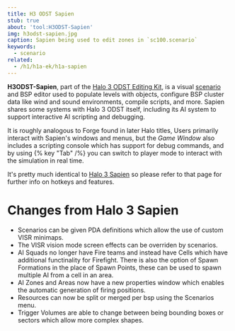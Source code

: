 ```yaml
---
title: H3 ODST Sapien
stub: true
about: 'tool:H3ODST-Sapien'
img: h3odst-sapien.jpg
caption: Sapien being used to edit zones in `sc100.scenario`
keywords:
  - scenario
related:
  - /h1/h1a-ek/h1a-sapien
---
```

**H3ODST-Sapien**, part of the [Halo 3 ODST Editing Kit](~H3ODST-EK), is a visual [scenario](~) and BSP editor used to populate levels with objects, configure BSP cluster data like wind and sound environments, compile scripts, and more. Sapien shares some systems with Halo 3 ODST itself, including its AI system to support interactive AI scripting and debugging.

It is roughly analogous to Forge found in later Halo titles, Users primarily interact with Sapien's windows and menus, but the _Game Window_ also includes a scripting console which has support for debug commands, and by using {% key "Tab" /%} you can switch to player mode to interact with the simulation in real time.

It's pretty much identical to [Halo 3 Sapien](~H3-Sapien) so please refer to that page for further info on hotkeys and features.

# Changes from Halo 3 Sapien

* Scenarios can be given PDA definitions which allow the use of custom VISR minimaps.
* The VISR vision mode screen effects can be overriden by scenarios.
* AI Squads no longer have Fire teams and instead have Cells which have additional functinality for Firefight. There is also the option of Spawn Formations in the place of Spawn Points, these can be used to spawn multiple AI from a cell in an area.
* AI Zones and Areas now have a new properties window which enables the automatic generation of firing positions.
* Resources can now be split or merged per bsp using the Scenarios menu.
* Trigger Volumes are able to change between being bounding boxes or sectors which allow more complex shapes.

